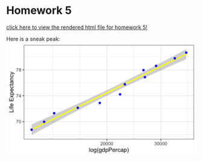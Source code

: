 # Homework 5

[click here to view the rendered html file for homework 5!](https://stat545-ubc-hw-2019-20.github.io/stat545-hw-kristinawright/hw05/hw_05-exercises.html)

Here is a sneak peak:
![](newPlot.png)
